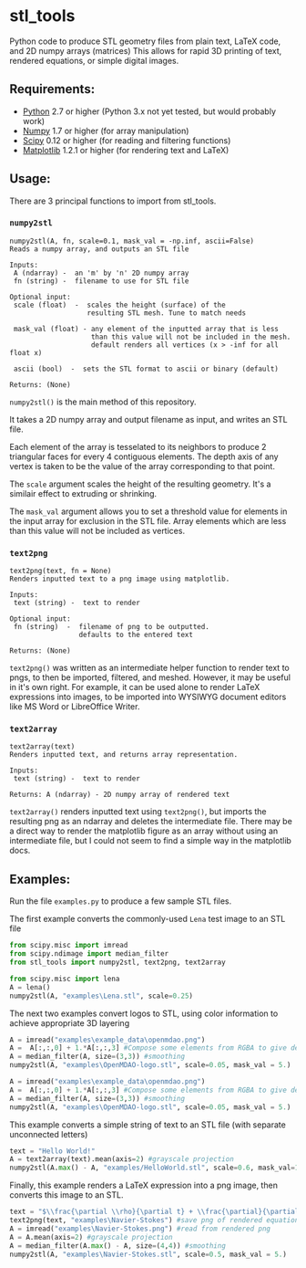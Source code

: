 stl_tools
=======================
Python code to produce STL geometry files from plain text, LaTeX code, and 2D numpy arrays (matrices) 
This allows for rapid 3D printing of text, rendered equations, or simple digital images.


## Requirements:
- [Python](http://python.org/) 2.7 or higher (Python 3.x not yet tested, but would probably work)
- [Numpy](http://www.numpy.org/) 1.7 or higher (for array manipulation)
- [Scipy](http://www.scipy.org/) 0.12 or higher (for reading and filtering functions)
- [Matplotlib](http://matplotlib.org/) 1.2.1 or higher (for rendering text and LaTeX)

## Usage:

There are 3 principal functions to import from stl_tools.

### `numpy2stl`
    numpy2stl(A, fn, scale=0.1, mask_val = -np.inf, ascii=False)
    Reads a numpy array, and outputs an STL file

    Inputs:
     A (ndarray) -  an 'm' by 'n' 2D numpy array
     fn (string) -  filename to use for STL file

    Optional input:
     scale (float)  -  scales the height (surface) of the 
                       resulting STL mesh. Tune to match needs

     mask_val (float) - any element of the inputted array that is less
                        than this value will not be included in the mesh.
                        default renders all vertices (x > -inf for all float x)

     ascii (bool)  -  sets the STL format to ascii or binary (default)

    Returns: (None)

`numpy2stl()` is the main method of this repository. 

It takes a 2D numpy array and output filename
as input, and writes an STL file. 

Each element of the array is tesselated to its neighbors to produce 2 triangular faces for
every 4 contiguous elements. The depth axis of any vertex is taken to be the value of the array corresponding to that point.

The `scale` argument scales the height of the resulting geometry. It's a similair effect to extruding or shrinking.

The `mask_val` argument allows you to set a threshold value for elements in the input array for exclusion in the STL file.
Array elements which are less than this value will not be included as vertices.


### `text2png`
    text2png(text, fn = None)
    Renders inputted text to a png image using matplotlib.

    Inputs:
     text (string) -  text to render

    Optional input:
     fn (string)  -  filename of png to be outputted.
                     defaults to the entered text

    Returns: (None)

`text2png()` was written as an intermediate helper function to render text to pngs, to then be imported, filtered, and meshed.
However, it may be useful in it's own right. For example, it can be used alone to render LaTeX expressions into images, to be imported into WYSIWYG document editors like MS Word or LibreOffice Writer. 

### `text2array`
    text2array(text)
    Renders inputted text, and returns array representation.

    Inputs:
     text (string) -  text to render

    Returns: A (ndarray) - 2D numpy array of rendered text
    

`text2array()` renders inputted text using `text2png()`, but imports the resulting png as an ndarray and deletes the intermediate file.
There may be a direct way to render the matplotlib figure as an array without using an intermediate file, but I could not seem to find a simple
way in the matplotlib docs.


## Examples:

Run the file `examples.py` to produce a few sample STL files.

The first example converts the commonly-used `Lena` test image to an STL file

```python
from scipy.misc import imread
from scipy.ndimage import median_filter
from stl_tools import numpy2stl, text2png, text2array

from scipy.misc import lena
A = lena()
numpy2stl(A, "examples\Lena.stl", scale=0.25)
```

The next two examples convert logos to STL, using color information to achieve appropriate 3D layering

```python
A = imread("examples\example_data\openmdao.png")
A =  A[:,:,0] + 1.*A[:,:,3] #Compose some elements from RGBA to give desired depth 
A = median_filter(A, size=(3,3)) #smoothing
numpy2stl(A, "examples\OpenMDAO-logo.stl", scale=0.05, mask_val = 5.)
```

```python
A = imread("examples\example_data\openmdao.png")
A =  A[:,:,0] + 1.*A[:,:,3] #Compose some elements from RGBA to give desired depth 
A = median_filter(A, size=(3,3)) #smoothing
numpy2stl(A, "examples\OpenMDAO-logo.stl", scale=0.05, mask_val = 5.)
```

This example converts a simple string of text to an STL file (with separate unconnected letters)

```python
text = "Hello World!"
A = text2array(text).mean(axis=2) #grayscale projection
numpy2stl(A.max() - A, "examples/HelloWorld.stl", scale=0.6, mask_val=1)
```

Finally, this example renders a LaTeX expression into a png image, then converts this image to an STL.

```python
text = "$\\frac{\partial \\rho}{\partial t} + \\frac{\partial}{\partial x_j}\left[ \\rho u_j \\right] = 0$"
text2png(text, "examples\Navier-Stokes") #save png of rendered equation (optional)
A = imread("examples\Navier-Stokes.png") #read from rendered png
A = A.mean(axis=2) #grayscale projection
A = median_filter(A.max() - A, size=(4,4)) #smoothing
numpy2stl(A, "examples\Navier-Stokes.stl", scale=0.5, mask_val = 5.)
```
